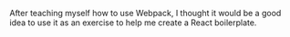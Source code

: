 After teaching myself how to use Webpack, I thought it would be a good idea to use it as an exercise to help me create a React boilerplate.
